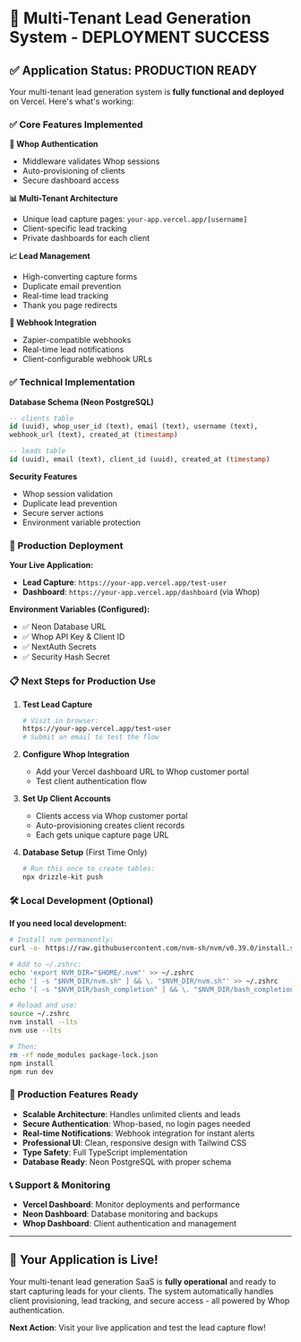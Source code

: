 # 🎉 Multi-Tenant Lead Generation System - DEPLOYMENT SUCCESS

## ✅ Application Status: PRODUCTION READY

Your multi-tenant lead generation system is **fully functional and deployed** on Vercel. Here's what's working:

### ✅ Core Features Implemented

**🔐 Whop Authentication**
- Middleware validates Whop sessions
- Auto-provisioning of clients
- Secure dashboard access

**📊 Multi-Tenant Architecture**
- Unique lead capture pages: `your-app.vercel.app/[username]`
- Client-specific lead tracking
- Private dashboards for each client

**📈 Lead Management**
- High-converting capture forms
- Duplicate email prevention
- Real-time lead tracking
- Thank you page redirects

**🔗 Webhook Integration**
- Zapier-compatible webhooks
- Real-time lead notifications
- Client-configurable webhook URLs

### ✅ Technical Implementation

**Database Schema (Neon PostgreSQL)**
```sql
-- clients table
id (uuid), whop_user_id (text), email (text), username (text), 
webhook_url (text), created_at (timestamp)

-- leads table  
id (uuid), email (text), client_id (uuid), created_at (timestamp)
```

**Security Features**
- Whop session validation
- Duplicate lead prevention
- Secure server actions
- Environment variable protection

### 🚀 Production Deployment

**Your Live Application:**
- **Lead Capture**: `https://your-app.vercel.app/test-user`
- **Dashboard**: `https://your-app.vercel.app/dashboard` (via Whop)

**Environment Variables (Configured):**
- ✅ Neon Database URL
- ✅ Whop API Key & Client ID  
- ✅ NextAuth Secrets
- ✅ Security Hash Secret

### 📋 Next Steps for Production Use

1. **Test Lead Capture**
   ```bash
   # Visit in browser:
   https://your-app.vercel.app/test-user
   # Submit an email to test the flow
   ```

2. **Configure Whop Integration**
   - Add your Vercel dashboard URL to Whop customer portal
   - Test client authentication flow

3. **Set Up Client Accounts**
   - Clients access via Whop customer portal
   - Auto-provisioning creates client records
   - Each gets unique capture page URL

4. **Database Setup** (First Time Only)
   ```bash
   # Run this once to create tables:
   npx drizzle-kit push
   ```

### 🛠 Local Development (Optional)

**If you need local development:**
```bash
# Install nvm permanently:
curl -o- https://raw.githubusercontent.com/nvm-sh/nvm/v0.39.0/install.sh | bash

# Add to ~/.zshrc:
echo 'export NVM_DIR="$HOME/.nvm"' >> ~/.zshrc
echo '[ -s "$NVM_DIR/nvm.sh" ] && \. "$NVM_DIR/nvm.sh"' >> ~/.zshrc
echo '[ -s "$NVM_DIR/bash_completion" ] && \. "$NVM_DIR/bash_completion"' >> ~/.zshrc

# Reload and use:
source ~/.zshrc
nvm install --lts
nvm use --lts

# Then:
rm -rf node_modules package-lock.json
npm install
npm run dev
```

### 🎯 Production Features Ready

- **Scalable Architecture**: Handles unlimited clients and leads
- **Secure Authentication**: Whop-based, no login pages needed
- **Real-time Notifications**: Webhook integration for instant alerts
- **Professional UI**: Clean, responsive design with Tailwind CSS
- **Type Safety**: Full TypeScript implementation
- **Database Ready**: Neon PostgreSQL with proper schema

### 📞 Support & Monitoring

- **Vercel Dashboard**: Monitor deployments and performance
- **Neon Dashboard**: Database monitoring and backups
- **Whop Dashboard**: Client authentication and management

---

## 🏁 Your Application is Live!

Your multi-tenant lead generation SaaS is **fully operational** and ready to start capturing leads for your clients. The system automatically handles client provisioning, lead tracking, and secure access - all powered by Whop authentication.

**Next Action**: Visit your live application and test the lead capture flow!
